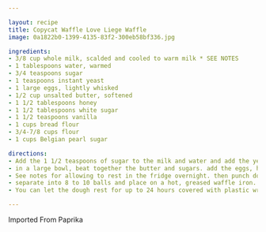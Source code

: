 ```yaml
---

layout: recipe
title: Copycat Waffle Love Liege Waffle
image: 0a1822b0-1399-4135-83f2-300eb58bf336.jpg

ingredients:
- 3/8 cup whole milk, scalded and cooled to warm milk * SEE NOTES
- 1 tablespoons water, warmed
- 3/4 teaspoons sugar
- 1 teaspoons instant yeast
- 1 large eggs, lightly whisked
- 1/2 cup unsalted butter, softened
- 1 1/2 tablespoons honey
- 1 1/2 tablespoons white sugar
- 1 1/2 teaspoons vanilla
- 1 cups bread flour
- 3/4-7/8 cups flour
- 1 cups Belgian pearl sugar

directions:
- Add the 1 1/2 teaspoons of sugar to the milk and water and add the yeast, stirring to combine. allow the yeast to proof, or get foamy and puffy.
- in a large bowl, beat together the butter and sugars. add the eggs, honey and vanilla. stir together and add the yeast mixture. place in a standing mixer with the dough hook and add 2 cups of flour. mix until the dough is thoroughly incorporated, and add the remaining flour, cover with plastic wrap and allow to rest for up to 4 hours on the counter
- See notes for allowing to rest in the fridge overnight. then punch down and knead in the pearl sugar.
- separate into 8 to 10 balls and place on a hot, greased waffle iron. cook until golden brown and serve with biscoff, whipped cream and fresh berries.
- You can let the dough rest for up to 24 hours covered with plastic wrap in the fridge. The dough will need to sit on the counter and come back to room temperature to use.

---
```

Imported From Paprika